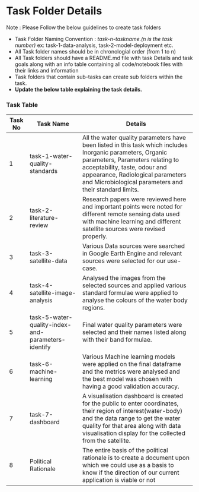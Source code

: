 # Task Folder Details

Note : Please Follow the below guidelines to create task folders
- Task Folder Naming Convention : _task-n-taskname.(n is the task number)_  ex: task-1-data-analysis, task-2-model-deployment etc.
- All Task folder names should be in chronologial order (from 1 to n)
- All Task folders should have a README.md file with task Details and task goals along with an info table containing all code/notebook files with their links and information
- Task folders that contain sub-tasks can create sub folders within the task.
- __Update the below table explaining the task details.__

### Task Table

| Task No| Task Name | Details |
|-|-|-|
|1| task-1-water-quality-standards |All the water quality parameters have been listed in this task which includes Inorganic parameters, Organic parameters, Parameters relating to acceptability, taste, odour and appearance, Radiological parameters and Microbiological parameters and their standard limits.       |
|2| task-2-literature-review       |Research papers were reviewed here and important points were noted for different remote sensing data used with machine learning and different satellite sources were revised properly.          |
|3| task-3-satellite-data       |Various Data sources were searched in Google Earth Engine and relevant sources were selected for our use-case.         |
|4| task-4-satellite-image-analysis       |Analysed the images from the selected sources and applied various standard formulae were applied to analyse the colours of the water body regions.         |
|5| task-5-water-quality-index-and-parameters-identify       |Final water quality parameters were selected and their names listed along with their band formulae.         |
|6| task-6-machine-learning       |Various Machine learning models were applied on the final dataframe and the metrics were analysed and the best model was chosen with having a good validation accuracy.         |
|7| task-7-dashboard       |A visualisation dashboard is created for the public to enter coordinates, their region of interest(water-body) and the data range to get the water quality for that area along with data visualisation display for the collected from the satellite.         |
|8|Political Rationale| The entire basis of the political rationale is to create a document upon which we could use as a basis to know if the direction of our current application is viable or not|
